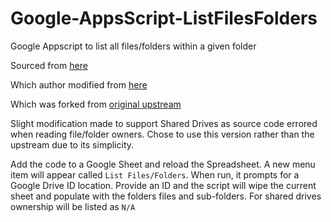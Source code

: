 # Google-AppsScript-ListFilesFolders
Google Appscript to list all files/folders within a given folder

Sourced from [here](https://ourtechroom.com/fix/list-all-googledrive-links-files-folder-to-googlesheet/)

Which author modified from [here](https://gist.github.com/abubelinha/c797c4b9c5f0da28e351de20ab7f433c)

Which was forked from [original upstream](https://gist.github.com/mesgarpour/07317e81e9ee2b3f1699)

Slight modification made to support Shared Drives as source code errored when reading file/folder owners.
Chose to use this version rather than the upstream due to its simplicity.

Add the code to a Google Sheet and reload the Spreadsheet. A new menu item will appear called `List Files/Folders`. When run, it prompts for a Google Drive ID location. Provide an ID and the script will wipe the current sheet and populate with the folders files and sub-folders. For shared drives ownership will be listed as `N/A`

